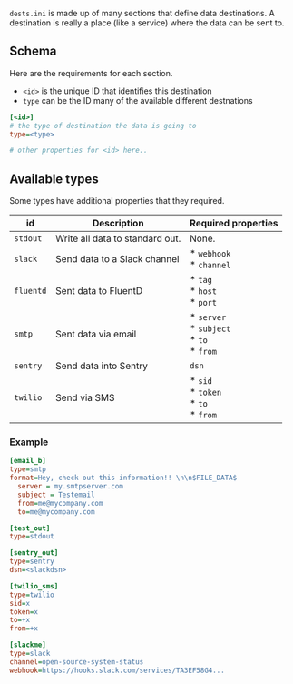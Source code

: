 `dests.ini` is made up of many sections that define data destinations. A destination is really a place (like a service) where the data can be sent to.

## Schema

Here are the requirements for each section.

* `<id>` is the unique ID that identifies this destination
* `type` can be the ID many of the available different destnations

```ini
[<id>]
# the type of destination the data is going to
type=<type>

# other properties for <id> here..
```

## Available types

Some types have additional properties that they required.

| id       | Description                     | Required properties                                        |
|----------|---------------------------------|------------------------------------------------------------|
| `stdout`   | Write all data to standard out. | None.                                                      |
| `slack`    | Send data to a Slack channel    | * `webhook` <br> * `channel` <br>                          |
| `fluentd`  | Sent data to FluentD            | * `tag` <br> * `host` <br> * `port` <br>                   |
| `smtp`     | Sent data via email             | * `server` <br> * `subject` <br> * `to` <br> * `from` <br> |
| `sentry` | Send data into Sentry           | `dsn`                                                      |
| `twilio` | Send via SMS | * `sid` <br> * `token` <br> * `to` <br> * `from` |

### Example

```ini
[email_b]
type=smtp
format=Hey, check out this information!! \n\n$FILE_DATA$
  server = my.smtpserver.com
  subject = Testemail
  from=me@mycompany.com
  to=me@mycompany.com

[test_out]
type=stdout

[sentry_out]
type=sentry
dsn=<slackdsn>

[twilio_sms]
type=twilio
sid=x
token=x
to=+x
from=+x

[slackme]
type=slack
channel=open-source-system-status
webhook=https://hooks.slack.com/services/TA3EF58G4...
```
